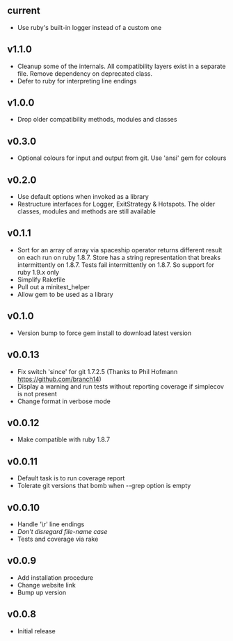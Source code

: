 current
-------

* Use ruby's built-in logger instead of a custom one

v1.1.0
------

* Cleanup some of the internals. All compatibility layers exist in a separate file. Remove dependency on deprecated class.
* Defer to ruby for interpreting line endings

v1.0.0
------

* Drop older compatibility methods, modules and classes

v0.3.0
------

* Optional colours for input and output from git. Use 'ansi' gem for colours

v0.2.0
------

* Use default options when invoked as a library
* Restructure interfaces for Logger, ExitStrategy & Hotspots. The older classes, modules and methods are still available

v0.1.1
------

* Sort for an array of array via spaceship operator returns different result on each run on ruby 1.8.7. Store has a string representation that breaks intermittently on 1.8.7. Tests fail intermittently on 1.8.7. So support for ruby 1.9.x only
* Simplify Rakefile
* Pull out a minitest_helper
* Allow gem to be used as a library

v0.1.0
------

* Version bump to force gem install to download latest version

v0.0.13
-------

* Fix switch 'since' for git 1.7.2.5 (Thanks to Phil Hofmann https://github.com/branch14)
* Display a warning and run tests without reporting coverage if simplecov is not present
* Change format in verbose mode

v0.0.12
-------

* Make compatible with ruby 1.8.7

v0.0.11
-------

* Default task is to run coverage report
* Tolerate git versions that bomb when --grep option is empty

v0.0.10
-------

* Handle '\r' line endings
* *Don't disregard file-name case*
* Tests and coverage via rake

v0.0.9
------

* Add installation procedure
* Change website link
* Bump up version

v0.0.8
------

* Initial release

